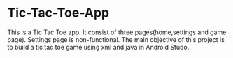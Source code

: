 # Tic-Tac-Toe-App
This is a Tic Tac Toe app. It consist of three pages(home,settings and game page). Settings page is non-functional. The main objective of this project is to build a tic tac toe game using xml and java in Android Studo.
